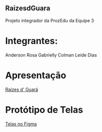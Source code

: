 ## RaizesdGuara
Projeto integrador da ProzEdu da Equipe 3

# Integrantes: 
Anderson Rosa
Gabrielly Colman
Leide Dias

# Apresentação
[Raízes d' Guará](https://docs.google.com/presentation/d/1bqFE9UTjguwtpjMEDPGXUrAo2WouNxMH/edit#slide=id.p1)

# Protótipo de Telas
[Telas no Figma](https://www.figma.com/design/NP9ixNEGr75sn42NmFswAZ/Projeto-Guara?node-id=1-3&node-type=)
